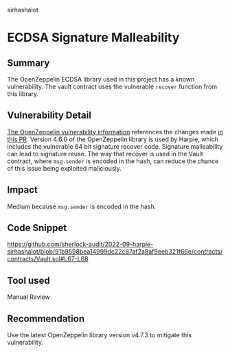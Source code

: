 sirhashalot
# ECDSA Signature Malleability

## Summary

The OpenZeppelin ECDSA library used in this project has a known vulnerability. The vault contract uses the vulnerable `recover` function from this library.

## Vulnerability Detail

[The OpenZeppelin vulnerability information](https://github.com/OpenZeppelin/openzeppelin-contracts/security/advisories/GHSA-4h98-2769-gh6h) references the changes made [in this PR](https://github.com/OpenZeppelin/openzeppelin-contracts/pull/3610/files). Version 4.6.0 of the OpenZeppelin library is used by Harpie, which includes the vulnerable 64 bit signature recover code. Signature malleability can lead to signature reuse. The way that recover is used in the Vault contract, where `msg.sender` is encoded in the hash, can reduce the chance of this issue being exploited maliciously.

## Impact

Medium because `msg.sender` is encoded in the hash.

## Code Snippet

https://github.com/sherlock-audit/2022-09-harpie-sirhashalot/blob/91b9598bea14999dc22c87af2a8af9eeb321f66e/contracts/contracts/Vault.sol#L67-L68

## Tool used

Manual Review

## Recommendation

Use the latest OpenZeppelin library version v4.7.3 to mitigate this vulnerability.